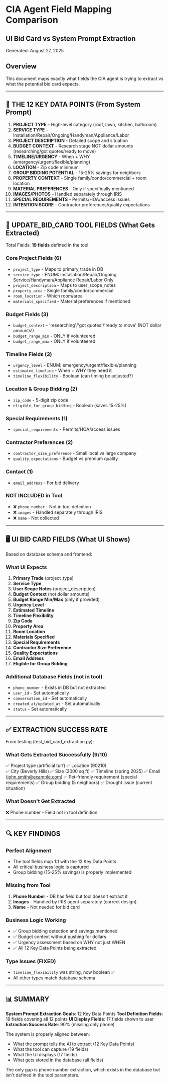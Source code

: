 # CIA Agent Field Mapping Comparison
## UI Bid Card vs System Prompt Extraction

Generated: August 27, 2025

## Overview
This document maps exactly what fields the CIA agent is trying to extract vs what the potential bid card expects.

---

## 🎯 THE 12 KEY DATA POINTS (From System Prompt)

1. **PROJECT TYPE** - High-level category (roof, lawn, kitchen, bathroom)
2. **SERVICE TYPE** - Installation/Repair/Ongoing/Handyman/Appliance/Labor
3. **PROJECT DESCRIPTION** - Detailed scope and situation  
4. **BUDGET CONTEXT** - Research stage NOT dollar amounts (researching/got quotes/ready to move)
5. **TIMELINE/URGENCY** - When + WHY (emergency/urgent/flexible/planning)
6. **LOCATION** - Zip code minimum
7. **GROUP BIDDING POTENTIAL** - 15-25% savings for neighbors
8. **PROPERTY CONTEXT** - Single family/condo/commercial + room location
9. **MATERIAL PREFERENCES** - Only if specifically mentioned
10. **IMAGES/PHOTOS** - Handled separately through IRIS
11. **SPECIAL REQUIREMENTS** - Permits/HOA/access issues
12. **INTENTION SCORE** - Contractor preferences/quality expectations

---

## 📝 UPDATE_BID_CARD TOOL FIELDS (What Gets Extracted)

Total Fields: **19 fields** defined in the tool

### Core Project Fields (6)
- `project_type` - Maps to primary_trade in DB
- `service_type` - ENUM: Installation/Repair/Ongoing Service/Handyman/Appliance Repair/Labor Only
- `project_description` - Maps to user_scope_notes
- `property_area` - Single family/condo/commercial
- `room_location` - Which room/area
- `materials_specified` - Material preferences if mentioned

### Budget Fields (3) 
- `budget_context` - 'researching'/'got quotes'/'ready to move' (NOT dollar amounts!)
- `budget_range_min` - ONLY if volunteered
- `budget_range_max` - ONLY if volunteered

### Timeline Fields (3)
- `urgency_level` - ENUM: emergency/urgent/flexible/planning  
- `estimated_timeline` - When + WHY they need it
- `timeline_flexibility` - Boolean (can timing be adjusted?)

### Location & Group Bidding (2)
- `zip_code` - 5-digit zip code
- `eligible_for_group_bidding` - Boolean (saves 15-25%)

### Special Requirements (1)
- `special_requirements` - Permits/HOA/access issues

### Contractor Preferences (2)
- `contractor_size_preference` - Small local vs large company
- `quality_expectations` - Budget vs premium quality

### Contact (1)
- `email_address` - For bid delivery

### NOT INCLUDED in Tool
- ❌ `phone_number` - Not in tool definition
- ❌ `images` - Handled separately through IRIS
- ❌ `name` - Not collected

---

## 🖥️ UI BID CARD FIELDS (What UI Shows)

Based on database schema and frontend:

### What UI Expects
1. **Primary Trade** (project_type)
2. **Service Type** 
3. **User Scope Notes** (project_description)
4. **Budget Context** (not dollar amounts)
5. **Budget Range Min/Max** (only if provided)
6. **Urgency Level**
7. **Estimated Timeline**
8. **Timeline Flexibility**
9. **Zip Code**
10. **Property Area**
11. **Room Location**
12. **Materials Specified**
13. **Special Requirements**
14. **Contractor Size Preference**
15. **Quality Expectations**
16. **Email Address**
17. **Eligible for Group Bidding**

### Additional Database Fields (not in tool)
- `phone_number` - Exists in DB but not extracted
- `user_id` - Set automatically
- `conversation_id` - Set automatically
- `created_at/updated_at` - Set automatically
- `status` - Set automatically

---

## ✅ EXTRACTION SUCCESS RATE

From testing (test_bid_card_extraction.py):

### What Gets Extracted Successfully (9/10)
✅ Project type (artificial turf)
✅ Location (90210)  
✅ City (Beverly Hills)
✅ Size (2000 sq ft)
✅ Timeline (spring 2025)
✅ Email (john.smith@example.com)
✅ Pet-friendly requirement (special requirements)
✅ Group bidding (5 neighbors)
✅ Drought issue (current situation)

### What Doesn't Get Extracted
❌ Phone number - Field not in tool definition

---

## 🔍 KEY FINDINGS

### Perfect Alignment
- The tool fields map 1:1 with the 12 Key Data Points
- All critical business logic is captured
- Group bidding (15-25% savings) is properly implemented

### Missing from Tool
1. **Phone Number** - DB has field but tool doesn't extract it
2. **Images** - Handled by IRIS agent separately (correct design)
3. **Name** - Not needed for bid card

### Business Logic Working
- ✅ Group bidding detection and savings mentioned
- ✅ Budget context without pushing for dollars
- ✅ Urgency assessment based on WHY not just WHEN
- ✅ All 12 Key Data Points being extracted

### Type Issues (FIXED)
- `timeline_flexibility` was string, now boolean ✅
- All other types match database schema

---

## 📊 SUMMARY

**System Prompt Extraction Goals**: 12 Key Data Points
**Tool Definition Fields**: 19 fields covering all 12 points
**UI Display Fields**: 17 fields shown to user
**Extraction Success Rate**: 90% (missing only phone)

The system is properly aligned between:
- What the prompt tells the AI to extract (12 Key Data Points)
- What the tool can capture (19 fields)  
- What the UI displays (17 fields)
- What gets stored in the database (all fields)

The only gap is phone number extraction, which exists in the database but isn't defined in the tool parameters.